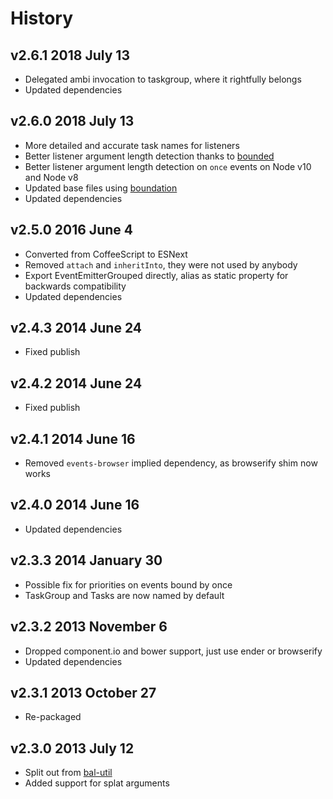 # History

## v2.6.1 2018 July 13
- Delegated ambi invocation to taskgroup, where it rightfully belongs
- Updated dependencies

## v2.6.0 2018 July 13
- More detailed and accurate task names for listeners
- Better listener argument length detection thanks to [bounded](https://github.com/bevry/bounded)
- Better listener argument length detection on `once` events on Node v10 and Node v8
- Updated base files using [boundation](https://github.com/bevry/boundation)
- Updated dependencies

## v2.5.0 2016 June 4
- Converted from CoffeeScript to ESNext
- Removed `attach` and `inheritInto`, they were not used by anybody
- Export EventEmitterGrouped directly, alias as static property for backwards compatibility
- Updated dependencies

## v2.4.3 2014 June 24
- Fixed publish

## v2.4.2 2014 June 24
- Fixed publish

## v2.4.1 2014 June 16
- Removed `events-browser` implied dependency, as browserify shim now works

## v2.4.0 2014 June 16
- Updated dependencies

## v2.3.3 2014 January 30
- Possible fix for priorities on events bound by once
- TaskGroup and Tasks are now named by default

## v2.3.2 2013 November 6
- Dropped component.io and bower support, just use ender or browserify
- Updated dependencies

## v2.3.1 2013 October 27
- Re-packaged

## v2.3.0 2013 July 12
- Split out from [bal-util](https://github.com/balupton/bal-util)
- Added support for splat arguments
